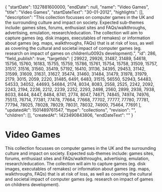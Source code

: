 {
  "startDate": 1327881600000, 
  "endDate": null, 
  "name": "Video Games", 
  "title": "Video Games", 
  "startDateText": "30-01-2012", 
  "highlights": [], 
  "description": "This collection focusses on computer games in the UK and the surrounding culture and impact on society. Expected sub-themes include: games sites, forums, enthusiast sites and FAQs/walkthroughs, advertising, emulation, research/education. The collection will aim to capture games (eg. disk images, executables of remakes) or information about games (eg. maps, walkthroughs, FAQs) that is at risk of loss, as well as covering the cultural and societal impact of computer games (eg. research on impact of games on children\u0092s development).", 
  "id": 286, 
  "field_publish": true, 
  "targetIds": [
    29922, 
    29926, 
    31487, 
    31489, 
    54618, 
    15756, 
    15760, 
    16183, 
    15755, 
    15759, 
    15786, 
    15761, 
    15754, 
    15758, 
    31509, 
    15757, 
    31517, 
    31516, 
    31560, 
    35419, 
    57192, 
    16410, 
    31136, 
    34395, 
    29453, 
    31142, 
    31599, 
    31609, 
    31631, 
    31627, 
    35474, 
    31460, 
    31484, 
    31479, 
    31978, 
    31979, 
    2179, 
    3015, 
    2059, 
    2220, 
    31485, 
    6491, 
    6483, 
    31515, 
    56550, 
    52943, 
    54483, 
    54533, 
    34052, 
    44693, 
    54684, 
    2174, 
    8034, 
    8083, 
    2558, 
    2525, 
    2242, 
    2092, 
    2243, 
    2194, 
    2236, 
    2212, 
    2239, 
    2252, 
    2293, 
    2498, 
    2560, 
    2899, 
    2938, 
    7938, 
    8033, 
    8444, 
    8447, 
    8484, 
    8741, 
    2774, 
    8047, 
    74671, 
    74845, 
    74974, 
    74976, 
    75513, 
    76714, 
    77381, 
    77478, 
    77664, 
    77668, 
    77702, 
    77777, 
    77780, 
    77781, 
    77794, 
    78025, 
    78028, 
    78029, 
    78031, 
    78032, 
    74900, 
    75464, 
    77691
  ], 
  "updatedAt": 1501489761547, 
  "ttype": "collections", 
  "revision": "", 
  "children": [], 
  "createdAt": 1423490843806, 
  "endDateText": ""
}

# Video Games

This collection focusses on computer games in the UK and the surrounding culture and impact on society. Expected sub-themes include: games sites, forums, enthusiast sites and FAQs/walkthroughs, advertising, emulation, research/education. The collection will aim to capture games (eg. disk images, executables of remakes) or information about games (eg. maps, walkthroughs, FAQs) that is at risk of loss, as well as covering the cultural and societal impact of computer games (eg. research on impact of games on childrens development).